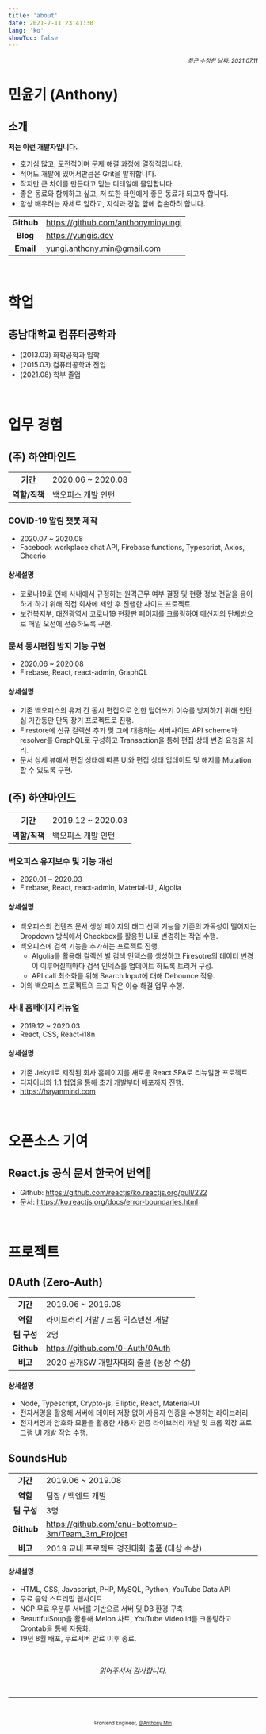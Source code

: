 ```yaml
---
title: 'about'
date: 2021-7-11 23:41:30
lang: 'ko'
showToc: false
---
```

<div align="right"><sub><i>최근 수정한 날짜: 2021.07.11</i></sub></div>

# 민윤기 (Anthony)

## 소개

**저는 이런 개발자입니다.**

* 호기심 많고, 도전적이며 문제 해결 과정에 열정적입니다.
* 적어도 개발에 있어서만큼은 Grit을 발휘합니다.
* 작지만 큰 차이를 만든다고 믿는 디테일에 몰입합니다.
* 좋은 동료와 함께하고 싶고, 저 또한 타인에게 좋은 동료가 되고자 합니다.
* 항상 배우려는 자세로 임하고, 지식과 경험 앞에 겸손하려 합니다.

|            |                                      |
| :--------: | :----------------------------------- |
| **Github** | <https://github.com/anthonyminyungi> |
|  **Blog**  | <https://yungis.dev>                 |
| **Email**  | <yungi.anthony.min@gmail.com>        |

<br/>

# 학업

## 충남대학교 컴퓨터공학과

* (2013.03) 화학공학과 입학
* (2015.03) 컴퓨터공학과 전입
* (2021.08) 학부 졸업

<br/>

# 업무 경험

<!--
## N-Tech Service (NTS)

|               |                |
| :-----------: | -------------- |
|   **기간**    | 2021.07 ~ 현재 |
| **역할/직책** | 인턴           |

### 발견 콘텐츠 관리 어드민 페이지 구현

* 2020.07
* Next.js, SWR, MongoDB, Mongoose

#### 상세설명

* 인턴십 과정의 일환으로 실제 프로덕션에 적용 목적이 아닌 코드베이스 경험 및 코드리뷰 차원에서 진행한 프로젝트.
 -->

## (주) 하얀마인드

|               |                    |
| :-----------: | ------------------ |
|   **기간**    | 2020.06 ~ 2020.08  |
| **역할/직책** | 백오피스 개발 인턴 |

### COVID-19 알림 챗봇 제작

* 2020.07 ~ 2020.08
* Facebook workplace chat API, Firebase functions, Typescript, Axios, Cheerio

#### 상세설명

* 코로나19로 인해 사내에서 규정하는 원격근무 여부 결정 및 현황 정보 전달을 용이하게 하기 위해 직접 회사에 제안 후 진행한 사이드 프로젝트.
* 보건복지부, 대전광역시 코로나19 현황판 페이지를 크롤링하여 메신저의 단체방으로 매일 오전에 전송하도록 구현.

### 문서 동시편집 방지 기능 구현

* 2020.06 ~ 2020.08
* Firebase, React, react-admin, GraphQL

#### 상세설명

* 기존 백오피스의 유저 간 동시 편집으로 인한 덮어쓰기 이슈를 방지하기 위해 인턴십 기간동안 단독 장기 프로젝트로 진행.
* Firestore에 신규 컬렉션 추가 및 그에 대응하는 서버사이드 API scheme과 resolver를 GraphQL로 구성하고 Transaction을 통해 편집 상태 변경 요청을 처리.
* 문서 상세 뷰에서 편집 상태에 따른 UI와 편집 상태 업데이트 및 해지를 Mutation 할 수 있도록 구현.

## (주) 하얀마인드

|               |                    |
| :-----------: | ------------------ |
|   **기간**    | 2019.12 ~ 2020.03  |
| **역할/직책** | 백오피스 개발 인턴 |

### 백오피스 유지보수 및 기능 개선

* 2020.01 ~ 2020.03
* Firebase, React, react-admin, Material-UI, Algolia

#### 상세설명

* 백오피스의 컨텐츠 문서 생성 페이지의 태그 선택 기능을 기존의 가독성이 떨어지는 Dropdown 방식에서 Checkbox를 활용한 UI로 변경하는 작업 수행.
* 백오피스에 검색 기능을 추가하는 프로젝트 진행.
  * Algolia를 활용해 컬렉션 별 검색 인덱스를 생성하고 Firesotre의 데이터 변경이 이루어질때마다 검색 인덱스를 업데이트 하도록 트리거 구성.
  * API call 최소화를 위해 Search Input에 대해 Debounce 적용.
* 이외 백오피스 프로젝트의 크고 작은 이슈 해결 업무 수행.

### 사내 홈페이지 리뉴얼

* 2019.12 ~ 2020.03
* React, CSS, React-i18n

#### 상세설명

* 기존 Jekyll로 제작된 회사 홈페이지를 새로운 React SPA로 리뉴얼한 프로젝트.
* 디자이너와 1:1 협업을 통해 초기 개발부터 배포까지 진행.
* <https://hayanmind.com>

<br/>

# 오픈소스 기여

## React.js 공식 문서 한국어 번역

* Github: <https://github.com/reactjs/ko.reactjs.org/pull/222>
* 문서: <https://ko.reactjs.org/docs/error-boundaries.html>

<br/>

# 프로젝트

## 0Auth (Zero-Auth)

|             |                                         |
| :---------: | --------------------------------------- |
|  **기간**   | 2019.06 ~ 2019.08                       |
|  **역할**   | 라이브러리 개발 / 크롬 익스텐션 개발    |
| **팀 구성** | 2명                                     |
| **Github**  | <https://github.com/0-Auth/0Auth>       |
|  **비고**   | 2020 공개SW 개발자대회 출품 (동상 수상) |

#### 상세설명

* Node, Typescript, Crypto-js, Elliptic, React, Material-UI
* 전자서명을 활용해 서버에 데이터 저장 없이 사용자 인증을 수행하는 라이브러리.
* 전자서명과 암호화 모듈을 활용한 사용자 인증 라이브러리 개발 및 크롬 확장 프로그램 UI 개발 작업 수행.

## SoundsHub

|             |                                                      |
| :---------: | ---------------------------------------------------- |
|  **기간**   | 2019.06 ~ 2019.08                                    |
|  **역할**   | 팀장 / 백엔드 개발                                   |
| **팀 구성** | 3명                                                  |
| **Github**  | <https://github.com/cnu-bottomup-3m/Team_3m_Projcet> |
|  **비고**   | 2019 교내 프로젝트 경진대회 출품 (대상 수상)         |

#### 상세설명

* HTML, CSS, Javascript, PHP, MySQL, Python, YouTube Data API
* 무료 음악 스트리밍 웹사이트
* NCP 무료 우분투 서버를 기반으로 서버 및 DB 환경 구축.
* BeautifulSoup을 활용해 Melon 차트, YouTube Video id를 크롤링하고 Crontab을 통해 자동화.
* 19년 8월 배포, 무료서버 만료 이후 종료.

<br/>

<div align="center" class="end">

_읽어주셔서 감사합니다._

</br>

---

<br/>

<sub><sup>Frontend Engineer, <a href="https://github.com/anthonyminyungi">@Anthony Min</a></sup></sub>

</div>

